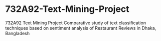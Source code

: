 # 732A92-Text-Mining-Project
732A92 Text Mining Project Comparative study of text classification techniques based on sentiment analysis of Restaurant Reviews in Dhaka, Bangladesh
